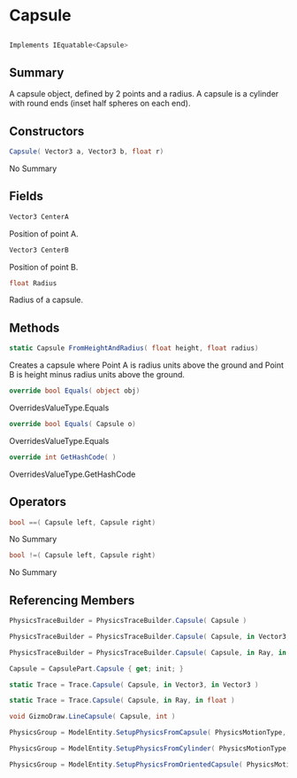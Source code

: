 # Capsule

## 
```c#
Implements IEquatable<Capsule>
```

## Summary

A capsule object, defined by 2 points and a radius. A capsule is a cylinder with round ends (inset half spheres on each end).
## Constructors

```c#
Capsule( Vector3 a, Vector3 b, float r) 
```
No Summary
## Fields

```c#
Vector3 CenterA
```
Position of point A.
```c#
Vector3 CenterB
```
Position of point B.
```c#
float Radius
```
Radius of a capsule.
## Methods

```c#
static Capsule FromHeightAndRadius( float height, float radius) 
```
Creates a capsule where Point A is radius units above the ground and Point B is height minus radius units above the ground.
```c#
override bool Equals( object obj) 
```
OverridesValueType.Equals
```c#
override bool Equals( Capsule o) 
```
OverridesValueType.Equals
```c#
override int GetHashCode( ) 
```
OverridesValueType.GetHashCode
## Operators

```c#
bool ==( Capsule left, Capsule right) 
```
No Summary
```c#
bool !=( Capsule left, Capsule right) 
```
No Summary
## Referencing Members

```c#
PhysicsTraceBuilder = PhysicsTraceBuilder.Capsule( Capsule ) 
```
```c#
PhysicsTraceBuilder = PhysicsTraceBuilder.Capsule( Capsule, in Vector3, in Vector3 ) 
```
```c#
PhysicsTraceBuilder = PhysicsTraceBuilder.Capsule( Capsule, in Ray, in float ) 
```
```c#
Capsule = CapsulePart.Capsule { get; init; } 
```
```c#
static Trace = Trace.Capsule( Capsule, in Vector3, in Vector3 ) 
```
```c#
static Trace = Trace.Capsule( Capsule, in Ray, in float ) 
```
```c#
void GizmoDraw.LineCapsule( Capsule, int ) 
```
```c#
PhysicsGroup = ModelEntity.SetupPhysicsFromCapsule( PhysicsMotionType, Capsule ) 
```
```c#
PhysicsGroup = ModelEntity.SetupPhysicsFromCylinder( PhysicsMotionType, Capsule ) 
```
```c#
PhysicsGroup = ModelEntity.SetupPhysicsFromOrientedCapsule( PhysicsMotionType, Capsule ) 
```
